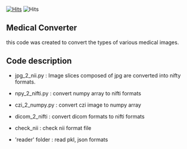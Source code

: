 [![Hits](https://hits.seeyoufarm.com/api/count/incr/badge.svg?url=https://github.com/hasukmin12)](https://hits.seeyoufarm.com) 
![Hits](https://img.shields.io/github/followers/hasukmin12?label=Follow)

## **Medical Converter** 
this code was created to convert the types of various medical images.


## **Code description**
- jpg_2_nii.py : Image slices composed of jpg are converted into nifty formats.
- npy_2_nifti.py : convert numpy array to nifti formats
- czi_2_numpy.py : convert czi image to numpy array
- dicom_2_nifti : convert dicom formats to nifti formats

- check_nii : check nii format file

- 'reader' folder : read pkl, json formats
